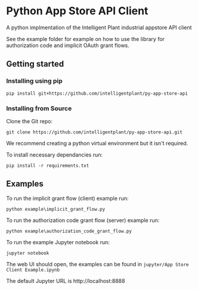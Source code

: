 # Python App Store API Client
A python implmentation of the Intelligent Plant industrial appstore API client

See the example folder for example on how to use the library for authorization code and implicit OAuth grant flows.

## Getting started

### Installing using pip

`pip install git+https://github.com/intelligentplant/py-app-store-api`

### Installing from Source

Clone the Git repo:

`git clone https://github.com/intelligentplant/py-app-store-api.git`

We recommend creating a python virtual environment but it isn't required.

To install necessary dependancies run:

`pip install -r requirements.txt`

## Examples

To run the implicit grant flow (client) example run:

`python example\implicit_grant_flow.py`

To run the authorization code grant flow (server) example run:

`python example\authorization_code_grant_flow.py`

To run the example Jupyter notebook run:

`jupyter notebook`

The web UI should open, the examples can be found in `jupyter/App Store Client Example.ipynb`

The default Jupyter URL is http://localhost:8888
